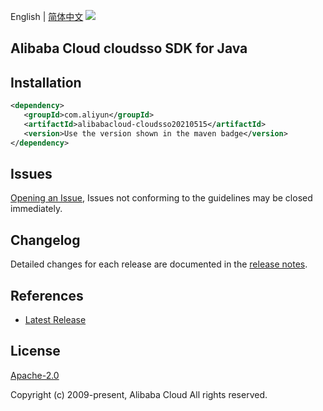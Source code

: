 English | [简体中文](README-CN.md)
![](https://aliyunsdk-pages.alicdn.com/icons/AlibabaCloud.svg)

## Alibaba Cloud cloudsso SDK for Java

## Installation

```xml
<dependency>
   <groupId>com.aliyun</groupId>
   <artifactId>alibabacloud-cloudsso20210515</artifactId>
   <version>Use the version shown in the maven badge</version>
</dependency>
```

## Issues
[Opening an Issue](https://github.com/aliyun/alibabacloud-java-async-sdk/issues/new), Issues not conforming to the guidelines may be closed immediately.

## Changelog
Detailed changes for each release are documented in the [release notes](./ChangeLog.txt).

## References
* [Latest Release](https://github.com/aliyun/alibabacloud-async-java-sdk/)

## License
[Apache-2.0](http://www.apache.org/licenses/LICENSE-2.0)

Copyright (c) 2009-present, Alibaba Cloud All rights reserved.